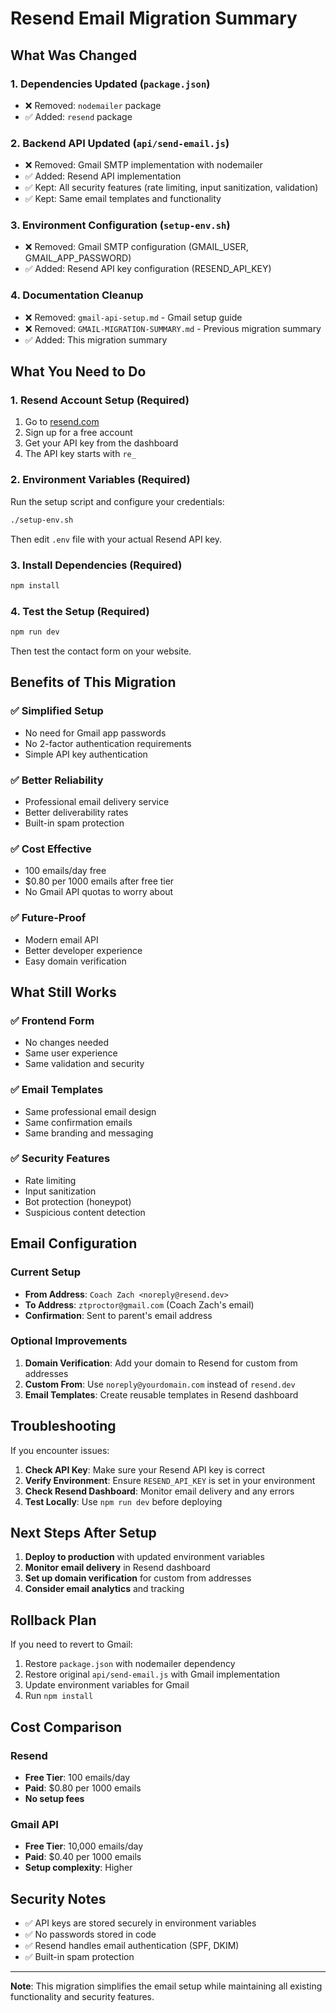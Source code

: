 # Resend Email Migration Summary

## What Was Changed

### 1. **Dependencies Updated** (`package.json`)
- ❌ Removed: `nodemailer` package
- ✅ Added: `resend` package

### 2. **Backend API Updated** (`api/send-email.js`)
- ❌ Removed: Gmail SMTP implementation with nodemailer
- ✅ Added: Resend API implementation
- ✅ Kept: All security features (rate limiting, input sanitization, validation)
- ✅ Kept: Same email templates and functionality

### 3. **Environment Configuration** (`setup-env.sh`)
- ❌ Removed: Gmail SMTP configuration (GMAIL_USER, GMAIL_APP_PASSWORD)
- ✅ Added: Resend API key configuration (RESEND_API_KEY)

### 4. **Documentation Cleanup**
- ❌ Removed: `gmail-api-setup.md` - Gmail setup guide
- ❌ Removed: `GMAIL-MIGRATION-SUMMARY.md` - Previous migration summary
- ✅ Added: This migration summary

## What You Need to Do

### 1. **Resend Account Setup** (Required)
1. Go to [resend.com](https://resend.com)
2. Sign up for a free account
3. Get your API key from the dashboard
4. The API key starts with `re_`

### 2. **Environment Variables** (Required)
Run the setup script and configure your credentials:

```bash
./setup-env.sh
```

Then edit `.env` file with your actual Resend API key.

### 3. **Install Dependencies** (Required)
```bash
npm install
```

### 4. **Test the Setup** (Required)
```bash
npm run dev
```

Then test the contact form on your website.

## Benefits of This Migration

### ✅ **Simplified Setup**
- No need for Gmail app passwords
- No 2-factor authentication requirements
- Simple API key authentication

### ✅ **Better Reliability**
- Professional email delivery service
- Better deliverability rates
- Built-in spam protection

### ✅ **Cost Effective**
- 100 emails/day free
- $0.80 per 1000 emails after free tier
- No Gmail API quotas to worry about

### ✅ **Future-Proof**
- Modern email API
- Better developer experience
- Easy domain verification

## What Still Works

### ✅ **Frontend Form**
- No changes needed
- Same user experience
- Same validation and security

### ✅ **Email Templates**
- Same professional email design
- Same confirmation emails
- Same branding and messaging

### ✅ **Security Features**
- Rate limiting
- Input sanitization
- Bot protection (honeypot)
- Suspicious content detection

## Email Configuration

### Current Setup
- **From Address**: `Coach Zach <noreply@resend.dev>`
- **To Address**: `ztproctor@gmail.com` (Coach Zach's email)
- **Confirmation**: Sent to parent's email address

### Optional Improvements
1. **Domain Verification**: Add your domain to Resend for custom from addresses
2. **Custom From**: Use `noreply@yourdomain.com` instead of `resend.dev`
3. **Email Templates**: Create reusable templates in Resend dashboard

## Troubleshooting

If you encounter issues:

1. **Check API Key**: Make sure your Resend API key is correct
2. **Verify Environment**: Ensure `RESEND_API_KEY` is set in your environment
3. **Check Resend Dashboard**: Monitor email delivery and any errors
4. **Test Locally**: Use `npm run dev` before deploying

## Next Steps After Setup

1. **Deploy to production** with updated environment variables
2. **Monitor email delivery** in Resend dashboard
3. **Set up domain verification** for custom from addresses
4. **Consider email analytics** and tracking

## Rollback Plan

If you need to revert to Gmail:

1. Restore `package.json` with nodemailer dependency
2. Restore original `api/send-email.js` with Gmail implementation
3. Update environment variables for Gmail
4. Run `npm install`

## Cost Comparison

### Resend
- **Free Tier**: 100 emails/day
- **Paid**: $0.80 per 1000 emails
- **No setup fees**

### Gmail API
- **Free Tier**: 10,000 emails/day
- **Paid**: $0.40 per 1000 emails
- **Setup complexity**: Higher

## Security Notes

- ✅ API keys are stored securely in environment variables
- ✅ No passwords stored in code
- ✅ Resend handles email authentication (SPF, DKIM)
- ✅ Built-in spam protection

---

**Note**: This migration simplifies the email setup while maintaining all existing functionality and security features. 